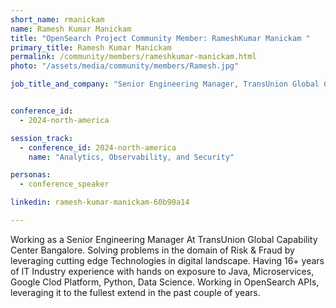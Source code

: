 ```yaml
---
short_name: rmanickam
name: Ramesh Kumar Manickam
title: "OpenSearch Project Community Member: RameshKumar Manickam "
primary_title: Ramesh Kumar Manickam
permalink: /community/members/rameshkumar-manickam.html
photo: "/assets/media/community/members/Ramesh.jpg"

job_title_and_company: "Senior Engineering Manager, TransUnion Global Capability Center Bangalore"


conference_id:
  - 2024-north-america

session_track:
  - conference_id: 2024-north-america
    name: "Analytics, Observability, and Security"

personas:
  - conference_speaker

linkedin: ramesh-kumar-manickam-60b90a14

---
```

Working as a Senior Engineering Manager At TransUnion Global Capability Center Bangalore. Solving problems in the domain of Risk & Fraud by leveraging cutting edge Technologies in digital landscape. Having 16+ years of IT Industry experience with hands on exposure to Java, Microservices, Google Clod Platform, Python, Data Science. Working in OpenSearch APIs, leveraging it to the fullest extend in the past couple of years.